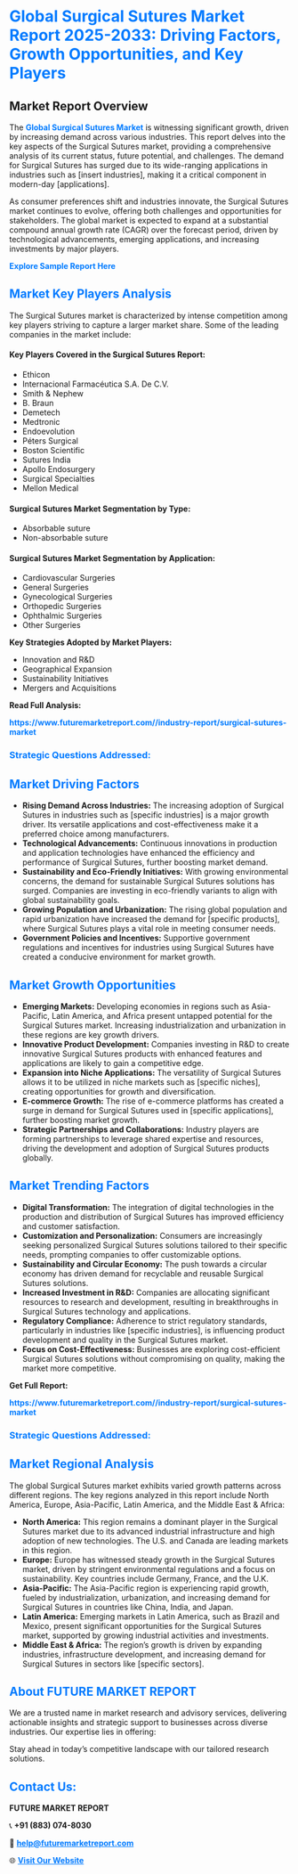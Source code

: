 <h1 style="color: #007BFF;">Global Surgical Sutures Market Report 2025-2033: Driving Factors, Growth Opportunities, and Key Players</h1>

<section id="overview">
<h2>Market Report Overview</h2>
<p>The <a href="https://www.futuremarketreport.com//industry-report/surgical-sutures-market" style="color: #007BFF; text-decoration: none;"><strong>Global Surgical Sutures Market</strong></a> is witnessing significant growth, driven by increasing demand across various industries. This report delves into the key aspects of the Surgical Sutures market, providing a comprehensive analysis of its current status, future potential, and challenges. The demand for Surgical Sutures has surged due to its wide-ranging applications in industries such as [insert industries], making it a critical component in modern-day [applications].</p>
<p>As consumer preferences shift and industries innovate, the Surgical Sutures market continues to evolve, offering both challenges and opportunities for stakeholders. The global market is expected to expand at a substantial compound annual growth rate (CAGR) over the forecast period, driven by technological advancements, emerging applications, and increasing investments by major players.</p>
</section>

<section id="overview">
<p><a href="https://www.futuremarketreport.com//request-sample/reportId=82647" style="color: #007BFF; text-decoration: none;"><strong>Explore Sample Report Here</strong></a></p>
</section>

<section id="key-players">
<h2 style="color: #007BFF;">Market Key Players Analysis</h2>
<p>The Surgical Sutures market is characterized by intense competition among key players striving to capture a larger market share. Some of the leading companies in the market include:</p>
<h4>Key Players Covered in the Surgical Sutures Report:</h4>
<ul><li>Ethicon</li><li>Internacional Farmacéutica S.A. De C.V.</li><li>Smith &amp; Nephew</li><li>B. Braun</li><li>Demetech</li><li>Medtronic</li><li>Endoevolution</li><li>Péters Surgical</li><li>Boston Scientific</li><li>Sutures India</li><li>Apollo Endosurgery</li><li>Surgical Specialties</li><li>Mellon Medical</li></ul>
<h4>Surgical Sutures Market Segmentation by Type:</h4>
<ul><li>Absorbable suture</li><li>Non-absorbable suture</li></ul>

<h4>Surgical Sutures Market Segmentation by Application:</h4>
<ul><li>Cardiovascular Surgeries</li><li>General Surgeries</li><li>Gynecological Surgeries</li><li>Orthopedic Surgeries</li><li>Ophthalmic Surgeries</li><li>Other Surgeries</li></ul>
<p><strong>Key Strategies Adopted by Market Players:</strong></p>
<ul>
<li>Innovation and R&D</li>
<li>Geographical Expansion</li>
<li>Sustainability Initiatives</li>
<li>Mergers and Acquisitions</li>
</ul>
</section>

<section>
<p><strong>Read Full Analysis: </strong></p><a href="https://www.futuremarketreport.com//industry-report/surgical-sutures-market" style="color: #007BFF; text-decoration: none;"><strong>https://www.futuremarketreport.com//industry-report/surgical-sutures-market</strong></a>
<h3 style="color: #007BFF;">Strategic Questions Addressed:</h3>
</section>

<section id="driving-factors">
<h2 style="color: #007BFF;">Market Driving Factors</h2>
<ul>
<li><strong>Rising Demand Across Industries:</strong> The increasing adoption of Surgical Sutures in industries such as [specific industries] is a major growth driver. Its versatile applications and cost-effectiveness make it a preferred choice among manufacturers.</li>
<li><strong>Technological Advancements:</strong> Continuous innovations in production and application technologies have enhanced the efficiency and performance of Surgical Sutures, further boosting market demand.</li>
<li><strong>Sustainability and Eco-Friendly Initiatives:</strong> With growing environmental concerns, the demand for sustainable Surgical Sutures solutions has surged. Companies are investing in eco-friendly variants to align with global sustainability goals.</li>
<li><strong>Growing Population and Urbanization:</strong> The rising global population and rapid urbanization have increased the demand for [specific products], where Surgical Sutures plays a vital role in meeting consumer needs.</li>
<li><strong>Government Policies and Incentives:</strong> Supportive government regulations and incentives for industries using Surgical Sutures have created a conducive environment for market growth.</li>
</ul>
</section>

<section id="growth-opportunities">
<h2 style="color: #007BFF;">Market Growth Opportunities</h2>
<ul>
<li><strong>Emerging Markets:</strong> Developing economies in regions such as Asia-Pacific, Latin America, and Africa present untapped potential for the Surgical Sutures market. Increasing industrialization and urbanization in these regions are key growth drivers.</li>
<li><strong>Innovative Product Development:</strong> Companies investing in R&D to create innovative Surgical Sutures products with enhanced features and applications are likely to gain a competitive edge.</li>
<li><strong>Expansion into Niche Applications:</strong> The versatility of Surgical Sutures allows it to be utilized in niche markets such as [specific niches], creating opportunities for growth and diversification.</li>
<li><strong>E-commerce Growth:</strong> The rise of e-commerce platforms has created a surge in demand for Surgical Sutures used in [specific applications], further boosting market growth.</li>
<li><strong>Strategic Partnerships and Collaborations:</strong> Industry players are forming partnerships to leverage shared expertise and resources, driving the development and adoption of Surgical Sutures products globally.</li>
</ul>
</section>

<section id="trending-factors">
<h2 style="color: #007BFF;">Market Trending Factors</h2>
<ul>
<li><strong>Digital Transformation:</strong> The integration of digital technologies in the production and distribution of Surgical Sutures has improved efficiency and customer satisfaction.</li>
<li><strong>Customization and Personalization:</strong> Consumers are increasingly seeking personalized Surgical Sutures solutions tailored to their specific needs, prompting companies to offer customizable options.</li>
<li><strong>Sustainability and Circular Economy:</strong> The push towards a circular economy has driven demand for recyclable and reusable Surgical Sutures solutions.</li>
<li><strong>Increased Investment in R&D:</strong> Companies are allocating significant resources to research and development, resulting in breakthroughs in Surgical Sutures technology and applications.</li>
<li><strong>Regulatory Compliance:</strong> Adherence to strict regulatory standards, particularly in industries like [specific industries], is influencing product development and quality in the Surgical Sutures market.</li>
<li><strong>Focus on Cost-Effectiveness:</strong> Businesses are exploring cost-efficient Surgical Sutures solutions without compromising on quality, making the market more competitive.</li>
</ul>
</section>

<section>
<p><strong>Get Full Report: </strong></p><a href="https://www.futuremarketreport.com//industry-report/surgical-sutures-market" style="color: #007BFF; text-decoration: none;"><strong>https://www.futuremarketreport.com//industry-report/surgical-sutures-market</strong></a>
<h3 style="color: #007BFF;">Strategic Questions Addressed:</h3>
</section>


<section id="regional-analysis">
<h2 style="color: #007BFF;">Market Regional Analysis</h2>
<p>The global Surgical Sutures market exhibits varied growth patterns across different regions. The key regions analyzed in this report include North America, Europe, Asia-Pacific, Latin America, and the Middle East & Africa:</p>
<ul>
<li><strong>North America:</strong> This region remains a dominant player in the Surgical Sutures market due to its advanced industrial infrastructure and high adoption of new technologies. The U.S. and Canada are leading markets in this region.</li>
<li><strong>Europe:</strong> Europe has witnessed steady growth in the Surgical Sutures market, driven by stringent environmental regulations and a focus on sustainability. Key countries include Germany, France, and the U.K.</li>
<li><strong>Asia-Pacific:</strong> The Asia-Pacific region is experiencing rapid growth, fueled by industrialization, urbanization, and increasing demand for Surgical Sutures in countries like China, India, and Japan.</li>
<li><strong>Latin America:</strong> Emerging markets in Latin America, such as Brazil and Mexico, present significant opportunities for the Surgical Sutures market, supported by growing industrial activities and investments.</li>
<li><strong>Middle East & Africa:</strong> The region’s growth is driven by expanding industries, infrastructure development, and increasing demand for Surgical Sutures in sectors like [specific sectors].</li>
</ul>
</section>

<footer>
<h2 style="color: #007BFF;">About FUTURE MARKET REPORT</h2>
<p>We are a trusted name in market research and advisory services, delivering actionable insights and strategic support to businesses across diverse industries. Our expertise lies in offering:</p>

<p>Stay ahead in today’s competitive landscape with our tailored research solutions.</p>

<h2 style="color: #007BFF;">Contact Us:</h2>
<p><strong>FUTURE MARKET REPORT</strong></p>
<p>📞 <strong>+91 (883) 074-8030</strong></p>
<p>📧 <strong><a href="mailto:help@futuremarketreport.com" style="color: #007BFF;">help@futuremarketreport.com</a></strong></p>
<p>🌐 <strong><a href="https://www.futuremarketreport.com/" style="color: #007BFF;">Visit Our Website</a></strong></p>
</footer>